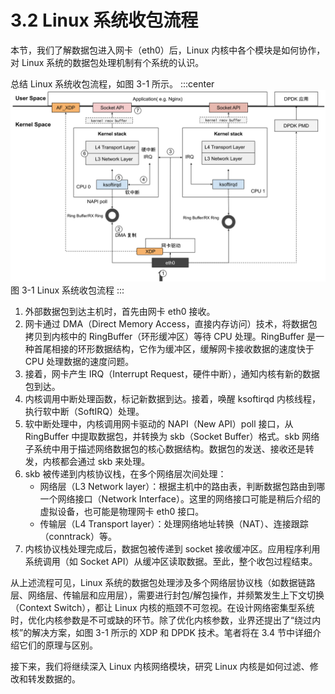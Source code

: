 # 3.2 Linux 系统收包流程

本节，我们了解数据包进入网卡（eth0）后，Linux 内核中各个模块是如何协作，对 Linux 系统的数据包处理机制有个系统的认识。

总结 Linux 系统收包流程，如图 3-1 所示。
:::center
  ![](../assets/networking.svg)<br/>
图 3-1 Linux 系统收包流程
:::

1. 外部数据包到达主机时，首先由网卡 eth0 接收。
2. 网卡通过 DMA（Direct Memory Access，直接内存访问）技术，将数据包拷贝到内核中的 RingBuffer（环形缓冲区）等待 CPU 处理。RingBuffer 是一种首尾相接的环形数据结构，它作为缓冲区，缓解网卡接收数据的速度快于 CPU 处理数据的速度问题。
3. 接着，网卡产生 IRQ（Interrupt Request，硬件中断），通知内核有新的数据包到达。
4. 内核调用中断处理函数，标记新数据到达。接着，唤醒 ksoftirqd 内核线程，执行软中断（SoftIRQ）处理。
5. 软中断处理中，内核调用网卡驱动的 NAPI（New API）poll 接口，从 RingBuffer 中提取数据包，并转换为 skb（Socket Buffer）格式。skb 网络子系统中用于描述网络数据包的核心数据结构。数据包的发送、接收还是转发，内核都会通过 skb 来处理。
6. skb 被传递到内核协议栈，在多个网络层次间处理：
	- 网络层（L3 Network layer）：根据主机中的路由表，判断数据包路由到哪一个网络接口（Network Interface）。这里的网络接口可能是稍后介绍的虚拟设备，也可能是物理网卡 eth0 接口。
	- 传输层（L4 Transport layer）：处理网络地址转换（NAT）、连接跟踪（conntrack）等。
7. 内核协议栈处理完成后，数据包被传递到 socket 接收缓冲区。应用程序利用系统调用（如 Socket API）从缓冲区读取数据。至此，整个收包过程结束。

从上述流程可见，Linux 系统的数据包处理涉及多个网络层协议栈（如数据链路层、网络层、传输层和应用层），需要进行封包/解包操作，并频繁发生上下文切换（Context Switch），都让 Linux 内核的瓶颈不可忽视。在设计网络密集型系统时，优化内核参数是不可或缺的环节。除了优化内核参数，业界还提出了“绕过内核”的解决方案，如图 3-1 所示的 XDP 和 DPDK 技术。笔者将在 3.4 节中详细介绍它们的原理与区别。

接下来，我们将继续深入 Linux 内核网络模块，研究 Linux 内核是如何过滤、修改和转发数据的。